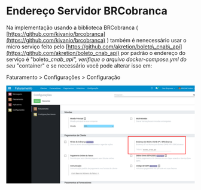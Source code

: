 # Endereço Servidor BRCobranca

Na implementação usando a biblioteca BRCobranca \( [https://github.com/kivanio/brcobranca](https://github.com/kivanio/brcobranca) \) também é nenecessário usar o micro serviço feito pelo [https://github.com/akretion/boleto\_cnab\_api](https://github.com/akretion/boleto_cnab_api) por padrão o endereço do serviço é "boleto\__cnab\_api", verifique o arquivo docker-compose.yml do seu_  "container" e se necessário você pode alterar isso em:

Faturamento &gt; Configurações &gt; Configuração

![](../.gitbook/assets/image%20%28117%29.png)



